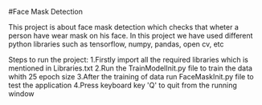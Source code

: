 #Face Mask Detection

This project is about face mask detection which checks that wheter a person have wear mask on his face.
In this project we have used different python libraries such as tensorflow, numpy, pandas, open cv, etc

Steps to run the project:
1.Firstly import all the required libraries which is mentioned in Libraries.txt
2.Run the TrainModelInit.py file to train the data whith 25 epoch size
3.After the training of data run FaceMaskInit.py file to test the application
4.Press keyboard key 'Q' to quit from the running window 

